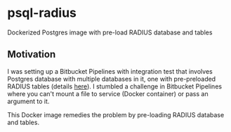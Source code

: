 # psql-radius
Dockerized Postgres image with pre-load RADIUS database and tables

## Motivation
I was setting up a Bitbucket Pipelines with integration test that involves Postgres database with multiple databases in it, one with pre-preloaded RADIUS tables (details [here](https://wiki.freeradius.org/guide/SQL-HOWTO)). I stumbled a challenge in Bitbucket Pipelines where you can't mount a file to service (Docker container) or pass an argument to it.

This Docker image remedies the problem by pre-loading RADIUS database and tables.
